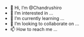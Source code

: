 - 👋 Hi, I’m @Chandrushiro
- 👀 I’m interested in ...
- 🌱 I’m currently learning ...
- 💞️ I’m looking to collaborate on ...
- 📫 How to reach me ...

<!---
Chandrushiro/Chandrushiro is a ✨ special ✨ repository because its `README.md` (this file) appears on your GitHub profile.
You can click the Preview link to take a look at your changes.
--->
